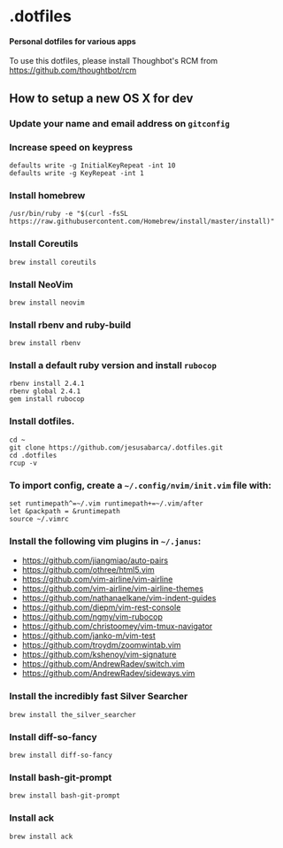 # .dotfiles
#### Personal dotfiles for various apps

To use this dotfiles, please install Thoughbot's RCM from https://github.com/thoughtbot/rcm

## How to setup a new OS X for dev
### Update your name and email address on `gitconfig`

### Increase speed on keypress
```
defaults write -g InitialKeyRepeat -int 10
defaults write -g KeyRepeat -int 1
```

### Install homebrew
`/usr/bin/ruby -e "$(curl -fsSL https://raw.githubusercontent.com/Homebrew/install/master/install)"`

### Install Coreutils
`brew install coreutils`

### Install NeoVim
`brew install neovim`

### Install rbenv and ruby-build
```
brew install rbenv
```

### Install a default ruby version and install `rubocop`
```
rbenv install 2.4.1
rbenv global 2.4.1
gem install rubocop
```

### Install dotfiles.
```
cd ~
git clone https://github.com/jesusabarca/.dotfiles.git
cd .dotfiles
rcup -v
```

### To import config, create a `~/.config/nvim/init.vim` file with:
```
set runtimepath^=~/.vim runtimepath+=~/.vim/after
let &packpath = &runtimepath
source ~/.vimrc
```

### Install the following vim plugins in `~/.janus`:
- https://github.com/jiangmiao/auto-pairs
- https://github.com/othree/html5.vim
- https://github.com/vim-airline/vim-airline
- https://github.com/vim-airline/vim-airline-themes
- https://github.com/nathanaelkane/vim-indent-guides
- https://github.com/diepm/vim-rest-console
- https://github.com/ngmy/vim-rubocop
- https://github.com/christoomey/vim-tmux-navigator
- https://github.com/janko-m/vim-test
- https://github.com/troydm/zoomwintab.vim
- https://github.com/kshenoy/vim-signature
- https://github.com/AndrewRadev/switch.vim
- https://github.com/AndrewRadev/sideways.vim

### Install the incredibly fast Silver Searcher
`brew install the_silver_searcher`

### Install diff-so-fancy
`brew install diff-so-fancy`

### Install bash-git-prompt
`brew install bash-git-prompt`

### Install ack
`brew install ack`
